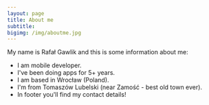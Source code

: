 ```yaml
---
layout: page
title: About me
subtitle:
bigimg: /img/aboutme.jpg
---
```


My name is Rafał Gawlik and this is some information about me:

 - I am mobile developer.
 - I've been doing apps for 5+ years.
 - I am based in Wrocław (Poland).
 - I'm from Tomaszów Lubelski (near Zamość - best old town ever).
 - In footer you'll find my contact details!
